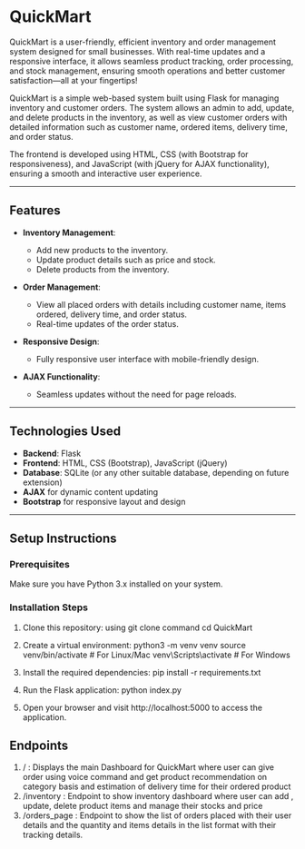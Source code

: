# QuickMart
QuickMart is a user-friendly, efficient inventory and order management system designed for small businesses. With real-time updates and a responsive interface, it allows seamless product tracking, order processing, and stock management, ensuring smooth operations and better customer satisfaction—all at your fingertips!

QuickMart is a simple web-based system built using Flask for managing inventory and customer orders. The system allows an admin to add, update, and delete products in the inventory, as well as view customer orders with detailed information such as customer name, ordered items, delivery time, and order status.

The frontend is developed using HTML, CSS (with Bootstrap for responsiveness), and JavaScript (with jQuery for AJAX functionality), ensuring a smooth and interactive user experience.

---

## Features

- **Inventory Management**:
  - Add new products to the inventory.
  - Update product details such as price and stock.
  - Delete products from the inventory.
  
- **Order Management**:
  - View all placed orders with details including customer name, items ordered, delivery time, and order status.
  - Real-time updates of the order status.

- **Responsive Design**:
  - Fully responsive user interface with mobile-friendly design.

- **AJAX Functionality**:
  - Seamless updates without the need for page reloads.

---

## Technologies Used

- **Backend**: Flask
- **Frontend**: HTML, CSS (Bootstrap), JavaScript (jQuery)
- **Database**: SQLite (or any other suitable database, depending on future extension)
- **AJAX** for dynamic content updating
- **Bootstrap** for responsive layout and design

---

## Setup Instructions

### Prerequisites

Make sure you have Python 3.x installed on your system.

### Installation Steps

1. Clone this repository:
   using git clone command 
   cd QuickMart

2. Create a virtual environment:
    python3 -m venv venv
    source venv/bin/activate  # For Linux/Mac
    venv\Scripts\activate     # For Windows

3. Install the required dependencies:
    pip install -r requirements.txt

4. Run the Flask application:
    python index.py

5. Open your browser and visit http://localhost:5000 to access the application.

## Endpoints
1. / : Displays the main Dashboard for QuickMart where user can give order using voice command and get product recommendation on category basis and estimation of delivery time for their ordered product
2. /inventory : Endpoint to show inventory dashboard where user can add , update, delete product items and manage their stocks and price
3. /orders_page : Endpoint to show the list of orders placed with their user details and the quantity and items details in the list format with their tracking details.

